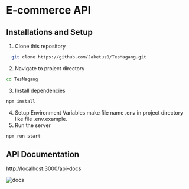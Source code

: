 # E-commerce API 

## Installations and Setup

1. Clone this repository

```bash
  git clone https://github.com/Jaketus0/TesMagang.git
```

2. Navigate to project directory

```bash
cd TesMagang
```

3. Install dependencies

```bash
npm install
```

4. Setup Environment Variables make file name .env in project directory like file .env.example.
5. Run the server

```bash 
npm run start
```

## API Documentation 

http://localhost:3000/api-docs

![docs](https://github.com/user-attachments/assets/9ab6b354-fc40-4981-b051-7e887b255615)



